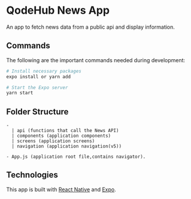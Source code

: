 # QodeHub News App

An app to fetch news data from a public api and display information.

## Commands

The following are the important commands needed during development:

```sh
# Install necessary packages
expo install or yarn add
```

```sh
# Start the Expo server
yarn start
```

## Folder Structure

```
-
  | api (functions that call the News API)
  | components (application components)
  | screens (application screens)
  | navigation (application navigation(v5))

- App.js (application root file,contains navigator).
```

## Technologies

This app is built with [React Native](https://reactnative.dev) and [Expo](https://expo.io).

